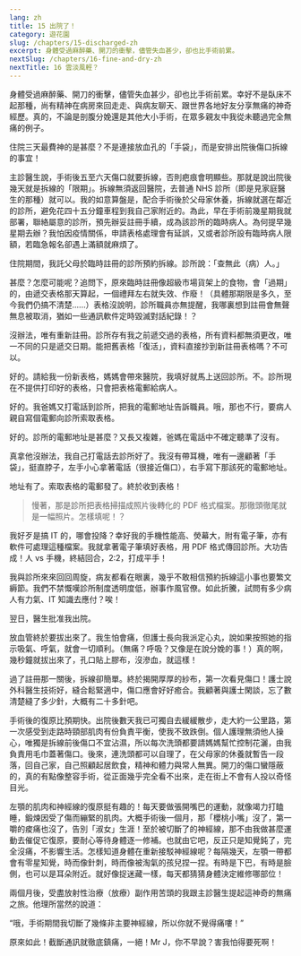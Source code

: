 ```yaml
---
lang: zh
title: 15 出院了！
category: 遊花園
slug: /chapters/15-discharged-zh
excerpt: 身體受過麻醉藥、開刀的衝擊，儘管失血甚少，卻也比手術前累。
nextSlug: /chapters/16-fine-and-dry-zh
nextTitle: 16 雲淡風輕？
---
```


<p class="cn">身體受過麻醉藥、開刀的衝擊，儘管失血甚少，卻也比手術前累。幸好不是臥床不起那種，尚有精神在病房來回走走、與病友聊天、跟世界各地好友分享無痛的神奇經歷。真的，不論是剖腹分娩還是其他大小手術，在眾多親友中我從未聽過完全無痛的例子。

<p class="cn">住院三天最費神的是甚麼？不是連接放血孔的「手袋」，而是安排出院後傷口拆線的事宜！

<p class="cn">主診醫生說，手術後五至六天傷口就要拆線，否則疤痕會明顯些。那就是說出院後幾天就是拆線的「限期」。拆線無須返回醫院，去普通 NHS 診所（即是見家庭醫生的那種）就可以。我的如意算盤是，配合手術後於父母家休養，拆線就選在鄰近的診所，避免花四十五分鐘車程到我自己家附近的。為此，早在手術前幾星期我就部署，聯絡屬意的診所，預先辦妥註冊手續，成為該診所的臨時病人。為何提早幾星期去辦？我怕因疫情關係，申請表格處理會有延誤，又或者診所設有臨時病人限額，若臨急報名卻遇上滿額就麻煩了。

<p class="cn">住院期間，我託父母於臨時註冊的診所預約拆線。診所說：「查無此（病）人。」

<p class="cn">甚麼？怎麼可能呢？追問下，原來臨時註冊像超級市場貨架上的食物，會「過期」的，由遞交表格那天算起，一個禮拜左右就失效、作廢！（具體那期限是多久，至今我們仍搞不清楚......）表格沒說明，診所職員亦無提醒，我哪裏想到註冊會無聲無息被取消，猶如一些通訊軟件定時毀滅對話紀錄！？

<p class="cn">沒辦法，唯有重新註冊。診所存有我之前遞交過的表格，所有資料都無須更改，唯一不同的只是遞交日期。能把舊表格「復活」，資料直接抄到新註冊表格嗎？不可以。

<p class="cn">好的。請給我一份新表格，媽媽會帶來醫院，我填好就馬上送回診所。不。診所現在不提供打印好的表格，只會把表格電郵給病人。

<p class="cn">好的。我爸媽又打電話到診所，把我的電郵地址告訴職員。哦，那也不行，要病人親自寫個電郵向診所索取表格。

<p class="cn">好的。診所的電郵地址是甚麼？又長又複雜，爸媽在電話中不確定聽準了沒有。

<p class="cn">真拿他沒辦法，我自己打電話去診所好了。我沒有帶耳機，唯有一邊顧著「手袋」，挺直脖子，左手小心拿著電話（很接近傷口），右手寫下那該死的電郵地址。

<p class="cn">地址有了。索取表格的電郵發了。終於收到表格！

<blockquote class="cn">慢著，那是診所把表格掃描成照片後轉化的 PDF 格式檔案。那徹頭徹尾就是一幅照片。怎樣填呢！？</blockquote>

<p class="cn">我好歹是搞 IT 的，哪會投降？幸好我的手機性能高、熒幕大，附有電子筆，亦有軟件可處理這種檔案。我就拿著電子筆填好表格，用 PDF 格式傳回診所。大功告成！人 vs 手機，終結回合，2:2，打成平手！

<p class="cn">我與診所來來回回周旋，病友都看在眼裏，幾乎不敢相信預約拆線這小事也要繁文縟節。我們不禁慨嘆診所制度透明度低，辦事作風官僚。如此折騰，試問有多少病人有力氣、IT 知識去應付？唉！

<p class="cn">翌日，醫生批准我出院。

<p class="cn">放血管終於要拔出來了。我生怕會痛，但護士長向我派定心丸，說如果按照她的指示吸氣、呼氣，就會一切順利。（無痛？呼吸？又像是在說分娩的事！）真的啊，幾秒鐘就拔出來了，孔口貼上膠布，沒滲血，就這樣！

<p class="cn">過了註冊那一關後，拆線卻簡單。終於揭開厚厚的紗布，第一次看見傷口！護士說外科醫生技術好，縫合鬆緊適中，傷口應會好好癒合。我顧著與護士閑談，忘了數清楚縫了多少針，大概有二十多針吧。

<p class="cn">手術後的復原比預期快。出院後數天我已可獨自去緩緩散步，走大約一公里路，第一次感受到走路時頸部肌肉有份負責平衡，使我不致跌倒。個人護理無須他人操心，唯獨是拆線前後傷口不宜沾濕，所以每次洗頭都要請媽媽幫忙控制花灑，由我負責用毛巾蓋著傷口。後來，連洗頭都可以自理了，在父母家的休養就暫告一段落，回自己家，自己照顧起居飲食，精神和體力與常人無異。開刀的傷口蠻隱蔽的，真的有點像整容手術，從正面幾乎完全看不出來，走在街上不會有人投以奇怪目光。

<p class="cn">左顎的肌肉和神經線的復原挺有趣的！每天要做張開嘴巴的運動，就像竭力打瞌睡，鍛煉因受了傷而繃緊的肌肉。大概手術後一個月，那「櫻桃小嘴」沒了，第一嚼的痠痛也沒了，告別「淑女」生涯！至於被切斷了的神經線，那不由我做甚麼運動去催促它復原，要耐心等待身體逐一修補。也就由它吧，反正只是知覺鈍了，完全沒痛，不影響生活。怎樣知道身體在重新接駁神經線呢？每隔幾天，左顎一帶都會有零星知覺，時而像針刺，時而像被淘氣的孩兒捏一捏。有時是下巴，有時是臉側，也可以是耳朵附近。就好像捉迷藏一樣，每天都猜猜身體決定維修哪部位！

<p class="cn">兩個月後，受盡放射性治療（放療）副作用苦頭的我跟主診醫生提起這神奇的無痛之旅。他理所當然的說道：

<q class="cn">哦，手術期間我切斷了幾條非主要神經線，所以你就不覺得痛嘍！

<p class="cn">原來如此！截斷通訊就徹底鎮痛，一絕！Mr J，你不早說？害我怕得要死啊！
